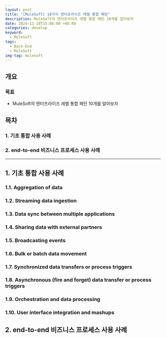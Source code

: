 ```yaml
---
layout: post
title: "[MuleSoft] 10가지 엔터프라이즈 레벨 통합 패턴"
description: MuleSoft의 엔터프라이즈 레벨 통합 패턴 10개를 알아보자
date: 2024-11-18T15:08:00 +09:00
categories: develop
keyword:
  - MuleSoft
tags:
  - Back-End
  - MuleSoft
img-tag: mulesoft
---
```

## 개요

### 목표

* MuleSoft의 엔터프라이즈 레벨 통합 패턴 10개를 알아보자

## 목차

### 1. 기초 통합 사용 사례

### 2. end-to-end 비즈니스 프로세스 사용 사례 

- - -

## 1. 기초 통합 사용 사례

### 1.1. Aggregation of data
### 1.2. Streaming data ingestion
### 1.3. Data sync between multiple applications
### 1.4. Sharing data with external partners
### 1.5. Broadcasting events
### 1.6. Bulk or batch data movement
### 1.7. Synchronized data transfers or process triggers
### 1.8. Asynchronous (fire and forget) data transfer or process triggers
### 1.9. Orchestration and data processing
### 1.10. User interface integration and mashups

## 2. end-to-end 비즈니스 프로세스 사용 사례 



